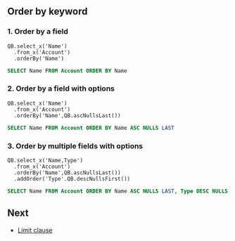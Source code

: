 ## Order by keyword

### 1. Order by a field
  ```apex
  QB.select_x('Name')
    .from_x('Account')
    .orderBy('Name')
  ```
  ```sql
  SELECT Name FROM Account ORDER BY Name
  ```
### 2. Order by a field with options
  ```apex
  QB.select_x('Name')
    .from_x('Account')
    .orderBy('Name',QB.ascNullsLast())
  ```
  ```sql
  SELECT Name FROM Account ORDER BY Name ASC NULLS LAST
  ```
### 3. Order by multiple fields with options  
  ```apex
  QB.select_x('Name,Type')
    .from_x('Account')
    .orderBy('Name',QB.ascNullsLast())
    .addOrder('Type'.QB.descNullsFirst())
  ```
  ```sql
  SELECT Name FROM Account ORDER BY Name ASC NULLS LAST, Type DESC NULLS LAST
  ```

## Next

* [Limit clause](LIMIT.md) 
